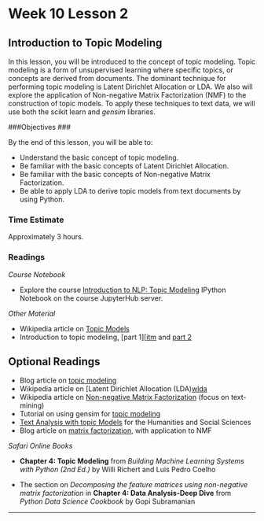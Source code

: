 # Week 10 Lesson 2 #
## Introduction to Topic Modeling ##

In this lesson, you will be introduced to the concept of topic modeling.
Topic modeling is a form of unsupervised learning where specific topics,
or concepts are derived from documents. The dominant technique for
performing topic modeling is Latent Dirichlet Allocation or LDA. We
also will explore the application of Non-negative Matrix Factorization
(NMF) to the construction of topic models. To apply these techniques to
text data, we will use both the scikit learn and _gensim_ libraries.

###Objectives ###

By the end of this lesson, you will be able to:

- Understand the basic concept of topic modeling.
- Be familiar with the basic concepts of Latent Dirichlet Allocation.
- Be familiar with the basic concepts of Non-negative Matrix Factorization.
- Be able to apply LDA to derive topic models from text documents by using Python.

### Time Estimate ###

Approximately 3 hours.

### Readings ####

_Course Notebook_

- Explore the course [Introduction to NLP: Topic Modeling][l2nb]
IPython Notebook on the course JupyterHub server.

_Other Material_

- Wikipedia article on [Topic Models][wtm] 
- Introduction to topic modeling, [part 1][[itm] and [part 2][itm-2]

## Optional Readings ##

- Blog article on [topic modeling][botm]
- Wikipedia article on [Latent Dirichlet Allocation (LDA)[wlda] 
- Wikipedia article on [Non-negative Matrix Factorization][wnmf] (focus on text-mining)
- Tutorial on using gensim for [topic modeling][gtm] 
- [Text Analysis with topic Models][tatm] for the Humanities and Social Sciences
- Blog article on [matrix factorization][bnmf], with application to NMF

_Safari Online Books_

- **Chapter 4: Topic Modeling** from _Building Machine Learning Systems
with Python (2nd Ed.)_ by Willi Richert and Luis Pedro Coelho

- The section on _Decomposing the feature matrices using non-negative
matrix factorization_ in **Chapter 4: Data Analysis-Deep Dive** from
_Python Data Science Cookbook_ by Gopi Subramanian

-----

[l2nb]: notebooks/intro2nlp-tm.ipynb

[wlda]: https://en.wikipedia.org/wiki/Latent_Dirichlet_allocation
[wtm]: https://en.wikipedia.org/wiki/Topic_model
[wnmf]: https://en.wikipedia.org/wiki/Non-negative_matrix_factorization

[itm]: http://journalofdigitalhumanities.org/2-1/topic-modeling-a-basic-introduction-by-megan-r-brett/
[itm-2]: http://journalofdigitalhumanities.org/2-1/topic-modeling-and-digital-humanities-by-david-m-blei/
[gtm]: http://radimrehurek.com/gensim/tut2.html
[tatm]: https://www.de.dariah.eu/tatom/index.html

[bnmf]: http://www.quuxlabs.com/blog/2010/09/matrix-factorization-a-simple-tutorial-and-implementation-in-python/

[botm]: https://www.oreilly.com/ideas/topic-models-past-present-and-future
